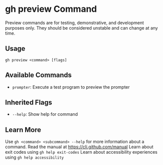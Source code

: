 # gh preview Command

Preview commands are for testing, demonstrative, and development purposes only.
They should be considered unstable and can change at any time.

## Usage

```
gh preview <command> [flags]
```

## Available Commands

*   `prompter`: Execute a test program to preview the prompter

## Inherited Flags

*   `--help`: Show help for command

## Learn More

Use `gh <command> <subcommand> --help` for more information about a command.
Read the manual at https://cli.github.com/manual
Learn about exit codes using `gh help exit-codes`
Learn about accessibility experiences using `gh help accessibility`

